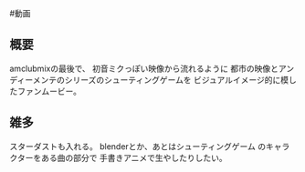 #動画 
## 概要
amclubmixの最後で、
初音ミクっぽい映像から流れるように
都市の映像とアンディーメンテのシリーズのシューティングゲームを
ビジュアルイメージ的に模したファンムービー。

## 雑多
スターダストも入れる。
blenderとか、あとはシューティングゲーム
のキャラクターをある曲の部分で
手書きアニメで生やしたりしたい。